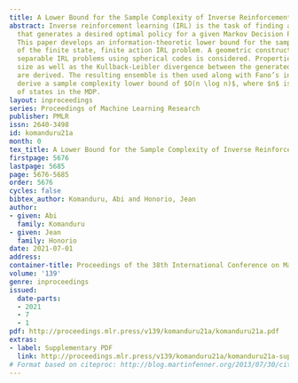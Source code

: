 ```yaml
---
title: A Lower Bound for the Sample Complexity of Inverse Reinforcement Learning
abstract: Inverse reinforcement learning (IRL) is the task of finding a reward function
  that generates a desired optimal policy for a given Markov Decision Process (MDP).
  This paper develops an information-theoretic lower bound for the sample complexity
  of the finite state, finite action IRL problem. A geometric construction of $\beta$-strict
  separable IRL problems using spherical codes is considered. Properties of the ensemble
  size as well as the Kullback-Leibler divergence between the generated trajectories
  are derived. The resulting ensemble is then used along with Fano’s inequality to
  derive a sample complexity lower bound of $O(n \log n)$, where $n$ is the number
  of states in the MDP.
layout: inproceedings
series: Proceedings of Machine Learning Research
publisher: PMLR
issn: 2640-3498
id: komanduru21a
month: 0
tex_title: A Lower Bound for the Sample Complexity of Inverse Reinforcement Learning
firstpage: 5676
lastpage: 5685
page: 5676-5685
order: 5676
cycles: false
bibtex_author: Komanduru, Abi and Honorio, Jean
author:
- given: Abi
  family: Komanduru
- given: Jean
  family: Honorio
date: 2021-07-01
address:
container-title: Proceedings of the 38th International Conference on Machine Learning
volume: '139'
genre: inproceedings
issued:
  date-parts:
  - 2021
  - 7
  - 1
pdf: http://proceedings.mlr.press/v139/komanduru21a/komanduru21a.pdf
extras:
- label: Supplementary PDF
  link: http://proceedings.mlr.press/v139/komanduru21a/komanduru21a-supp.pdf
# Format based on citeproc: http://blog.martinfenner.org/2013/07/30/citeproc-yaml-for-bibliographies/
---
```

